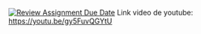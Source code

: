 [![Review Assignment Due Date](https://classroom.github.com/assets/deadline-readme-button-24ddc0f5d75046c5622901739e7c5dd533143b0c8e959d652212380cedb1ea36.svg)](https://classroom.github.com/a/B7BZOd9P)
Link video de youtube: https://youtu.be/gy5FuvQGYtU
